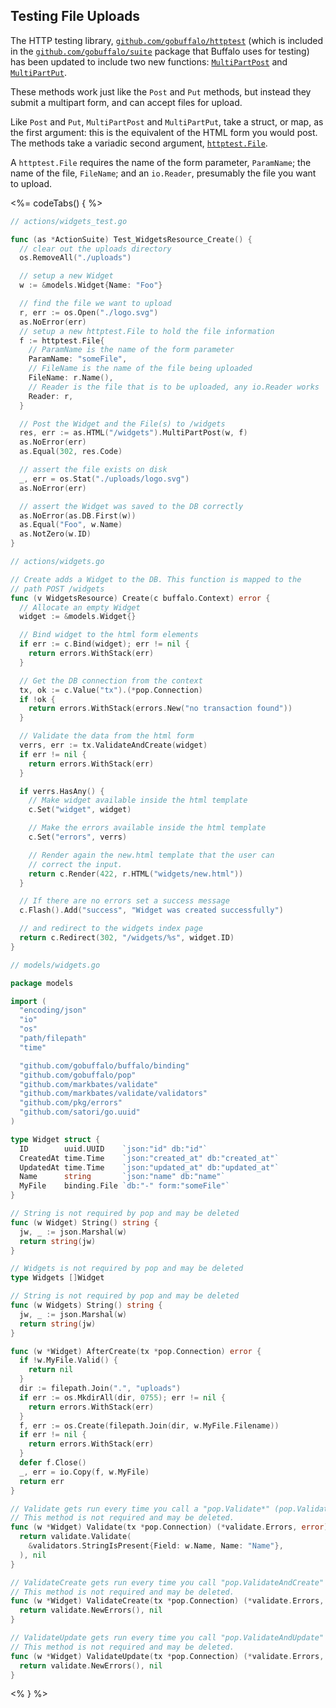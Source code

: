 ## Testing File Uploads

The HTTP testing library, [`github.com/gobuffalo/httptest`](https://github.com/gobuffalo/httptest) (which is included in the [`github.com/gobuffalo/suite`](https://github.com/gobuffalo/suite) package that Buffalo uses for testing) has been updated to include two new functions: [`MultiPartPost`](https://godoc.org/github.com/gobuffalo/httptest#Request.MultiPartPost) and [`MultiPartPut`](https://godoc.org/github.com/gobuffalo/httptest#Request.MultiPartPut).

These methods work just like the `Post` and `Put` methods, but instead they submit a multipart form, and can accept files for upload.

Like `Post` and `Put`, `MultiPartPost` and `MultiPartPut`, take a struct, or map, as the first argument: this is the equivalent of the HTML form you would post. The methods take a variadic second argument, [`httptest.File`](https://godoc.org/github.com/gobuffalo/httptest#File).

A `httptest.File` requires the name of the form parameter, `ParamName`; the name of the file, `FileName`; and an `io.Reader`, presumably the file you want to upload.

<%= codeTabs() { %>
```go
// actions/widgets_test.go

func (as *ActionSuite) Test_WidgetsResource_Create() {
  // clear out the uploads directory
  os.RemoveAll("./uploads")

  // setup a new Widget
  w := &models.Widget{Name: "Foo"}

  // find the file we want to upload
  r, err := os.Open("./logo.svg")
  as.NoError(err)
  // setup a new httptest.File to hold the file information
  f := httptest.File{
    // ParamName is the name of the form parameter
    ParamName: "someFile",
    // FileName is the name of the file being uploaded
    FileName: r.Name(),
    // Reader is the file that is to be uploaded, any io.Reader works
    Reader: r,
  }

  // Post the Widget and the File(s) to /widgets
  res, err := as.HTML("/widgets").MultiPartPost(w, f)
  as.NoError(err)
  as.Equal(302, res.Code)

  // assert the file exists on disk
  _, err = os.Stat("./uploads/logo.svg")
  as.NoError(err)

  // assert the Widget was saved to the DB correctly
  as.NoError(as.DB.First(w))
  as.Equal("Foo", w.Name)
  as.NotZero(w.ID)
}
```

```go
// actions/widgets.go

// Create adds a Widget to the DB. This function is mapped to the
// path POST /widgets
func (v WidgetsResource) Create(c buffalo.Context) error {
  // Allocate an empty Widget
  widget := &models.Widget{}

  // Bind widget to the html form elements
  if err := c.Bind(widget); err != nil {
    return errors.WithStack(err)
  }

  // Get the DB connection from the context
  tx, ok := c.Value("tx").(*pop.Connection)
  if !ok {
    return errors.WithStack(errors.New("no transaction found"))
  }

  // Validate the data from the html form
  verrs, err := tx.ValidateAndCreate(widget)
  if err != nil {
    return errors.WithStack(err)
  }

  if verrs.HasAny() {
    // Make widget available inside the html template
    c.Set("widget", widget)

    // Make the errors available inside the html template
    c.Set("errors", verrs)

    // Render again the new.html template that the user can
    // correct the input.
    return c.Render(422, r.HTML("widgets/new.html"))
  }

  // If there are no errors set a success message
  c.Flash().Add("success", "Widget was created successfully")

  // and redirect to the widgets index page
  return c.Redirect(302, "/widgets/%s", widget.ID)
}
```

```go
// models/widgets.go

package models

import (
  "encoding/json"
  "io"
  "os"
  "path/filepath"
  "time"

  "github.com/gobuffalo/buffalo/binding"
  "github.com/gobuffalo/pop"
  "github.com/markbates/validate"
  "github.com/markbates/validate/validators"
  "github.com/pkg/errors"
  "github.com/satori/go.uuid"
)

type Widget struct {
  ID        uuid.UUID    `json:"id" db:"id"`
  CreatedAt time.Time    `json:"created_at" db:"created_at"`
  UpdatedAt time.Time    `json:"updated_at" db:"updated_at"`
  Name      string       `json:"name" db:"name"`
  MyFile    binding.File `db:"-" form:"someFile"`
}

// String is not required by pop and may be deleted
func (w Widget) String() string {
  jw, _ := json.Marshal(w)
  return string(jw)
}

// Widgets is not required by pop and may be deleted
type Widgets []Widget

// String is not required by pop and may be deleted
func (w Widgets) String() string {
  jw, _ := json.Marshal(w)
  return string(jw)
}

func (w *Widget) AfterCreate(tx *pop.Connection) error {
  if !w.MyFile.Valid() {
    return nil
  }
  dir := filepath.Join(".", "uploads")
  if err := os.MkdirAll(dir, 0755); err != nil {
    return errors.WithStack(err)
  }
  f, err := os.Create(filepath.Join(dir, w.MyFile.Filename))
  if err != nil {
    return errors.WithStack(err)
  }
  defer f.Close()
  _, err = io.Copy(f, w.MyFile)
  return err
}

// Validate gets run every time you call a "pop.Validate*" (pop.ValidateAndSave, pop.ValidateAndCreate, pop.ValidateAndUpdate) method.
// This method is not required and may be deleted.
func (w *Widget) Validate(tx *pop.Connection) (*validate.Errors, error) {
  return validate.Validate(
    &validators.StringIsPresent{Field: w.Name, Name: "Name"},
  ), nil
}

// ValidateCreate gets run every time you call "pop.ValidateAndCreate" method.
// This method is not required and may be deleted.
func (w *Widget) ValidateCreate(tx *pop.Connection) (*validate.Errors, error) {
  return validate.NewErrors(), nil
}

// ValidateUpdate gets run every time you call "pop.ValidateAndUpdate" method.
// This method is not required and may be deleted.
func (w *Widget) ValidateUpdate(tx *pop.Connection) (*validate.Errors, error) {
  return validate.NewErrors(), nil
}
```
<% } %>
